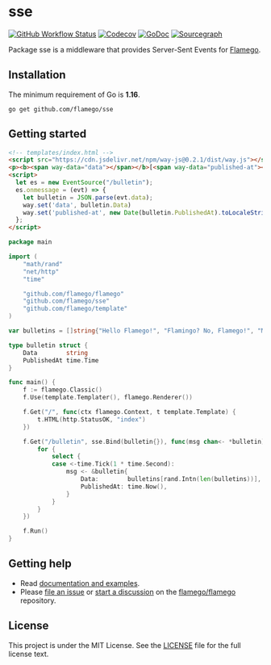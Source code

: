 # sse

[![GitHub Workflow Status](https://img.shields.io/github/workflow/status/flamego/sse/Go?logo=github&style=for-the-badge)](https://github.com/flamego/sse/actions?query=workflow%3AGo)
[![Codecov](https://img.shields.io/codecov/c/gh/flamego/sse?logo=codecov&style=for-the-badge)](https://app.codecov.io/gh/flamego/sse)
[![GoDoc](https://img.shields.io/badge/GoDoc-Reference-blue?style=for-the-badge&logo=go)](https://pkg.go.dev/github.com/flamego/sse?tab=doc)
[![Sourcegraph](https://img.shields.io/badge/view%20on-Sourcegraph-brightgreen.svg?style=for-the-badge&logo=sourcegraph)](https://sourcegraph.com/github.com/flamego/sse)

Package sse is a middleware that provides Server-Sent Events for [Flamego](https://github.com/flamego/flamego).

## Installation

The minimum requirement of Go is **1.16**.

	go get github.com/flamego/sse

## Getting started

```html
<!-- templates/index.html -->
<script src="https://cdn.jsdelivr.net/npm/way-js@0.2.1/dist/way.js"></script>
<p><b><span way-data="data"></span></b>[<span way-data="published-at"></span>]</p>
<script>
  let es = new EventSource("/bulletin");
  es.onmessage = (evt) => {
    let bulletin = JSON.parse(evt.data);
    way.set('data', bulletin.Data)
    way.set('published-at', new Date(bulletin.PublishedAt).toLocaleString())
  };
</script>
```

```go
package main

import (
	"math/rand"
	"net/http"
	"time"

	"github.com/flamego/flamego"
	"github.com/flamego/sse"
	"github.com/flamego/template"
)

var bulletins = []string{"Hello Flamego!", "Flamingo? No, Flamego!", "Most powerful routing syntax", "Slim core but limitless extensibility"}

type bulletin struct {
	Data        string
	PublishedAt time.Time
}

func main() {
	f := flamego.Classic()
	f.Use(template.Templater(), flamego.Renderer())

	f.Get("/", func(ctx flamego.Context, t template.Template) {
		t.HTML(http.StatusOK, "index")
	})

	f.Get("/bulletin", sse.Bind(bulletin{}), func(msg chan<- *bulletin) {
		for {
			select {
			case <-time.Tick(1 * time.Second):
				msg <- &bulletin{
					Data:        bulletins[rand.Intn(len(bulletins))],
					PublishedAt: time.Now(),
				}
			}
		}
	})

	f.Run()
}
```

## Getting help

- Read [documentation and examples](https://flamego.dev/middleware/sse.html).
- Please [file an issue](https://github.com/flamego/flamego/issues) or [start a discussion](https://github.com/flamego/flamego/discussions) on the [flamego/flamego](https://github.com/flamego/flamego) repository.

## License

This project is under the MIT License. See the [LICENSE](LICENSE) file for the full license text.
